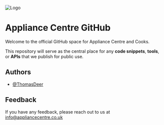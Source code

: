 
![Logo](https://www.appliancecentre.co.uk/wp-content/uploads/2025/08/Logo.png)

Appliance Centre GitHub
=======================

Welcome to the official GitHub space for Appliance Centre and Cooks.

This repository will serve as the central place for any **code snippets**, **tools**, or **APIs** that we publish for public use.
## Authors

- [@ThomasDeer](https://github.com/ThomasDeer)


## Feedback

If you have any feedback, please reach out to us at info@appliancecentre.co.uk

